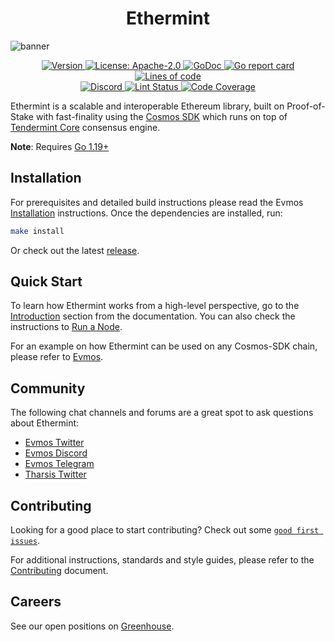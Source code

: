 <!--
parent:
  order: false
-->

<div align="center">
  <h1> Ethermint </h1>
</div>

![banner](docs/ethermint.jpg)

<div align="center">
  <a href="https://github.com/qredo/fusionchain/releases/latest">
    <img alt="Version" src="https://img.shields.io/github/tag/tharsis/ethermint.svg" />
  </a>
  <a href="https://github.com/qredo/fusionchain/blob/main/LICENSE">
    <img alt="License: Apache-2.0" src="https://img.shields.io/github/license/tharsis/ethermint.svg" />
  </a>
  <a href="https://pkg.go.dev/github.com/qredo/fusionchain">
    <img alt="GoDoc" src="https://godoc.org/github.com/qredo/fusionchain?status.svg" />
  </a>
  <a href="https://goreportcard.com/report/github.com/qredo/fusionchain">
    <img alt="Go report card" src="https://goreportcard.com/badge/github.com/qredo/fusionchain"/>
  </a>
  <a href="https://bestpractices.coreinfrastructure.org/projects/5018">
    <img alt="Lines of code" src="https://img.shields.io/tokei/lines/github/tharsis/ethermint">
  </a>
</div>
<div align="center">
  <a href="https://discord.gg/trje9XuAmy">
    <img alt="Discord" src="https://img.shields.io/discord/809048090249134080.svg" />
  </a>
  <a href="https://github.com/qredo/fusionchain/actions?query=branch%3Amain+workflow%3ALint">
    <img alt="Lint Status" src="https://github.com/qredo/fusionchain/actions/workflows/lint.yml/badge.svg?branch=main" />
  </a>
  <a href="https://codecov.io/gh/tharsis/ethermint">
    <img alt="Code Coverage" src="https://codecov.io/gh/tharsis/ethermint/branch/main/graph/badge.svg" />
  </a>
</div>

Ethermint is a scalable and interoperable Ethereum library, built on Proof-of-Stake with fast-finality using the [Cosmos SDK](https://github.com/cosmos/cosmos-sdk/) which runs on top of [Tendermint Core](https://github.com/tendermint/tendermint) consensus engine.

**Note**: Requires [Go 1.19+](https://golang.org/dl/)

## Installation

For prerequisites and detailed build instructions please read the Evmos [Installation](https://docs.evmos.org/validators/quickstart/installation.html) instructions. Once the dependencies are installed, run:

```bash
make install
```

Or check out the latest [release](https://github.com/qredo/fusionchain/releases).

## Quick Start

To learn how Ethermint works from a high-level perspective, go to the [Introduction](https://docs.evmos.org/about/intro/overview.html) section from the documentation. You can also check the instructions to [Run a Node](https://docs.evmos.org/validators/quickstart/run_node.html).

For an example on how Ethermint can be used on any Cosmos-SDK chain, please refer to [Evmos](https://www.github.com/tharsis/evmos).

## Community

The following chat channels and forums are a great spot to ask questions about Ethermint:

- [Evmos Twitter](https://twitter.com/EvmosOrg)
- [Evmos Discord](https://discord.gg/trje9XuAmy)
- [Evmos Telegram](https://t.me/EvmosOrg)
- [Tharsis Twitter](https://twitter.com/TharsisHQ)

## Contributing

Looking for a good place to start contributing? Check out some [`good first issues`](https://github.com/qredo/fusionchain/issues?q=is%3Aopen+is%3Aissue+label%3A%22good+first+issue%22).

For additional instructions, standards and style guides, please refer to the [Contributing](./CONTRIBUTING.md) document.

## Careers

See our open positions on [Greenhouse](https://boards.eu.greenhouse.io/evmos).
